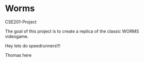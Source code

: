 # Worms
CSE201-Project

The goal of this project is to create a replica of the classic WORMS videogame.

Hey lets do speedrunners!!!

Thomas here
